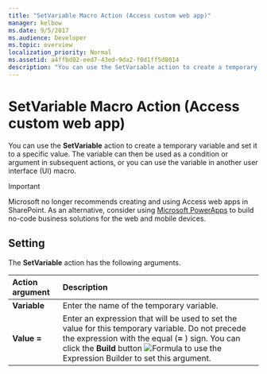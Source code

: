 ```yaml
---
title: "SetVariable Macro Action (Access custom web app)"
manager: kelbow
ms.date: 9/5/2017
ms.audience: Developer
ms.topic: overview
localization_priority: Normal
ms.assetid: a4ffbd02-eed7-43ed-9da2-f0d1ff5d8014
description: "You can use the SetVariable action to create a temporary variable and set it to a specific value. The variable can then be used as a condition or argument in subsequent actions, or you can use the variable in another user interface (UI) macro."
---
```


# SetVariable Macro Action (Access custom web app)

You can use the **SetVariable** action to create a temporary variable and set it to a specific value. The variable can then be used as a condition or argument in subsequent actions, or you can use the variable in another user interface (UI) macro. 
  
> [!IMPORTANT]
> Microsoft no longer recommends creating and using Access web apps in SharePoint. As an alternative, consider using [Microsoft PowerApps](https://powerapps.microsoft.com/en-us/) to build no-code business solutions for the web and mobile devices. 
  
## Setting

The **SetVariable** action has the following arguments. 
  
|**Action argument**|**Description**|
|:-----|:-----|
|**Variable** <br/> |Enter the name of the temporary variable.  <br/> |
|**Value =** <br/> |Enter an expression that will be used to set the value for this temporary variable. Do not precede the expression with the equal (**=** ) sign. You can click the **Build** button ![Formula](media/buildbut_ZA06047218.gif "Formula") to use the Expression Builder to set this argument.  <br/> |
   

